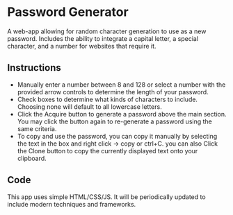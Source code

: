 # Password Generator
A web-app allowing for random character generation to use as a new password. Includes the ability to integrate a capital letter, a special character, and a number for websites that require it.

## Instructions
- Manually enter a number between 8 and 128 or select a number with the provided arrow controls to determine the length of your password.
- Check boxes to determine what kinds of characters to include. Choosing none will default to all lowercase letters.
- Click the Acquire button to generate a password above the main section. You may click the button again to re-generate a password using the same criteria.
- To copy and use the password, you can copy it manually by selecting the text in the box and right click -> copy or ctrl+C. you can also Click the Clone button to copy the currently displayed text onto your clipboard.

## Code
This app uses simple HTML/CSS/JS. It will be periodically updated to include modern techniques and frameworks.
